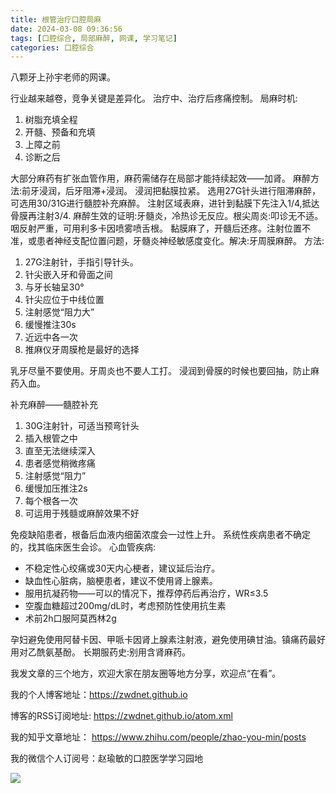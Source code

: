 ```yaml
---
title: 根管治疗口腔局麻
date: 2024-03-08 09:36:56
tags: [口腔综合, 局部麻醉, 网课, 学习笔记]
categories: 口腔综合
---
```

八颗牙上孙宇老师的网课。

行业越来越卷，竞争关键是差异化。
治疗中、治疗后疼痛控制。
局麻时机:
1. 树脂充填全程
2. 开髓、预备和充填
3. 上障之前
4. 诊断之后

大部分麻药有扩张血管作用，麻药需储存在局部才能持续起效——加肾。
麻醉方法:前牙浸润，后牙阻滞+浸润。
浸润把黏膜拉紧。
选用27G针头进行阻滞麻醉，可选用30/31G进行髓腔补充麻醉。
注射区域表麻，进针到黏膜下先注入1/4,抵达骨膜再注射3/4.
麻醉生效的证明:牙髓炎，冷热诊无反应。根尖周炎:叩诊无不适。
咽反射严重，可用利多卡因喷雾喷舌根。
黏膜麻了，开髓后还疼。注射位置不准，或患者神经支配位置问题，牙髓炎神经敏感度变化。解决:牙周膜麻醉。
方法:
1. 27G注射针，手指引导针头。
2. 针尖嵌入牙和骨面之间
3. 与牙长轴呈30°
4. 针尖应位于中线位置
5. 注射感觉“阻力大”
6. 缓慢推注30s
7. 近远中各一次
8. 推麻仪牙周膜枪是最好的选择

乳牙尽量不要使用。牙周炎也不要人工打。
浸润到骨膜的时候也要回抽，防止麻药入血。

补充麻醉——髓腔补充
1. 30G注射针，可适当预弯针头
2. 插入根管之中
3. 直至无法继续深入
4. 患者感觉稍微疼痛
5. 注射感觉“阻力”
6. 缓慢加压推注2s
7. 每个根各一次
8. 可运用于残髓或麻醉效果不好

免疫缺陷患者，根备后血液内细菌浓度会一过性上升。
系统性疾病患者不确定的，找其临床医生会诊。
心血管疾病:
- 不稳定性心绞痛或30天内心梗者，建议延后治疗。
- 缺血性心脏病，脑梗患者，建议不使用肾上腺素。
- 服用抗凝药物——可以的情况下，推荐停药后再治疗，WR≤3.5
- 空腹血糖超过200mg/dL时，考虑预防性使用抗生素
- 术前2h口服阿莫西林2g

孕妇避免使用阿替卡因、甲哌卡因肾上腺素注射液，避免使用碘甘油。镇痛药最好用对乙酰氨基酚。
长期服药史:别用含肾麻药。






我发文章的三个地方，欢迎大家在朋友圈等地方分享，欢迎点“在看”。

我的个人博客地址：https://zwdnet.github.io

博客的RSS订阅地址: https://zwdnet.github.io/atom.xml

我的知乎文章地址： https://www.zhihu.com/people/zhao-you-min/posts

我的微信个人订阅号：赵瑜敏的口腔医学学习园地

![](https://zymblog-1258069789.cos.ap-chengdu.myqcloud.com/other/wx.jpg)

